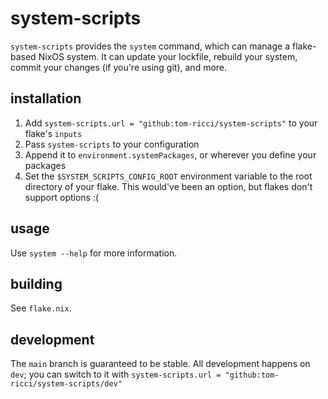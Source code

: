 # system-scripts
`system-scripts` provides the `system` command, which can manage a flake-based NixOS system. It can update your lockfile, rebuild your system, commit your changes (if you're using git), and more.

## installation
1. Add `system-scripts.url = "github:tom-ricci/system-scripts"` to your flake's `inputs`
2. Pass `system-scripts` to your configuration
3. Append it to `environment.systemPackages`, or wherever you define your packages
4. Set the `$SYSTEM_SCRIPTS_CONFIG_ROOT` environment variable to the root directory of your flake. This would've been an option, but flakes don't support options :(

## usage
Use `system --help` for more information.

## building
See `flake.nix`.

## development
The `main` branch is guaranteed to be stable. All development happens on `dev`; you can switch to it with `system-scripts.url = "github:tom-ricci/system-scripts/dev"`